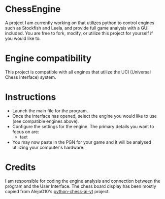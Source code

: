 # ChessEngine
A project I am currently working on that utilizes python to control engines such as Stockfish and Leela, and provide full game analysis with a GUI included.
You are free to fork, modify, or utilize this project for yourself if you would like to.

# Engine compatibility
This project is compatible with all engines that utilize the UCI (Universal Chess Interface) system.

# Instructions
* Launch the main file for the program.
* Once the interface has opened, select the engine you would like to use (see compatible engines above).
* Configure the settings for the engine. The primary details you want to focus on are:
   - taet
* You may now paste in the PGN for your game and it will be analysed utilizing your computer's hardware.

# Credits
I am responsible for coding the engine analysis and connection between the program and the User Interface.
The chess board display has been mostly copied from AlejoG10's [python-chess-ai-yt](https://github.com/AlejoG10/python-chess-ai-yt) project.
